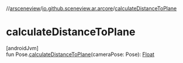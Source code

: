 //[arsceneview](../../index.md)/[io.github.sceneview.ar.arcore](index.md)/[calculateDistanceToPlane](calculate-distance-to-plane.md)

# calculateDistanceToPlane

[androidJvm]\
fun Pose.[calculateDistanceToPlane](calculate-distance-to-plane.md)(cameraPose: Pose): [Float](https://kotlinlang.org/api/latest/jvm/stdlib/kotlin/-float/index.html)
